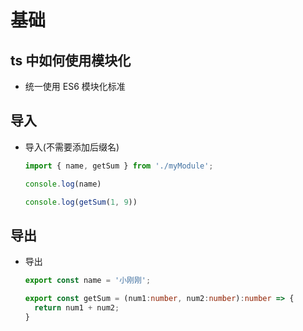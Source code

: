 # 基础

## ts 中如何使用模块化

+ 统一使用 ES6 模块化标准

## 导入

+ 导入(不需要添加后缀名)

  ```ts
  import { name, getSum } from './myModule';

  console.log(name)

  console.log(getSum(1, 9))
  ```

## 导出

+ 导出

  ```ts
  export const name = '小刚刚';

  export const getSum = (num1:number, num2:number):number => {
    return num1 + num2;
  }
  ```
